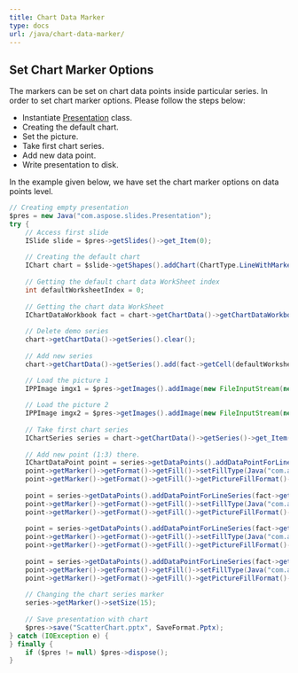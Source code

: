 ```yaml
---
title: Chart Data Marker
type: docs
url: /java/chart-data-marker/
---
```


## **Set Chart Marker Options**
The markers can be set on chart data points inside particular series. In order to set chart marker options. Please follow the steps below:

- Instantiate [Presentation](https://apireference.aspose.com/slides/java/com.aspose.slides/Presentation) class.
- Creating the default chart.
- Set the picture.
- Take first chart series.
- Add new data point.
- Write presentation to disk.

In the example given below, we have set the chart marker options on data points level.

```java
// Creating empty presentation
$pres = new Java("com.aspose.slides.Presentation");
try {
    // Access first slide
    ISlide slide = $pres->getSlides()->get_Item(0);
    
    // Creating the default chart
    IChart chart = $slide->getShapes().addChart(ChartType.LineWithMarkers, 0, 0, 400, 400);
    
    // Getting the default chart data WorkSheet index
    int defaultWorksheetIndex = 0;
    
    // Getting the chart data WorkSheet
    IChartDataWorkbook fact = chart->getChartData()->getChartDataWorkbook();
    
    // Delete demo series
    chart->getChartData()->getSeries().clear();
    
    // Add new series
    chart->getChartData()->getSeries().add(fact->getCell(defaultWorksheetIndex, 1, 1, "Series 1"), chart->getType());

    // Load the picture 1
    IPPImage imgx1 = $pres->getImages().addImage(new FileInputStream(new File("Desert.jpg")));
    
    // Load the picture 2
    IPPImage imgx2 = $pres->getImages().addImage(new FileInputStream(new File("Tulips.jpg")));
    
    // Take first chart series
    IChartSeries series = chart->getChartData()->getSeries()->get_Item(0);
    
    // Add new point (1:3) there.
    IChartDataPoint point = series->getDataPoints().addDataPointForLineSeries(fact->getCell(defaultWorksheetIndex, 1, 1, (double) 4.5));
    point->getMarker()->getFormat()->getFill()->setFillType(Java("com.aspose.slides.FillType")->Picture);
    point->getMarker()->getFormat()->getFill()->getPictureFillFormat()->getPicture()->setImage(imgx1);
    
    point = series->getDataPoints().addDataPointForLineSeries(fact->getCell(defaultWorksheetIndex, 2, 1, (double) 2.5));
    point->getMarker()->getFormat()->getFill()->setFillType(Java("com.aspose.slides.FillType")->Picture);
    point->getMarker()->getFormat()->getFill()->getPictureFillFormat()->getPicture()->setImage(imgx2);
    
    point = series->getDataPoints().addDataPointForLineSeries(fact->getCell(defaultWorksheetIndex, 3, 1, (double) 3.5));
    point->getMarker()->getFormat()->getFill()->setFillType(Java("com.aspose.slides.FillType")->Picture);
    point->getMarker()->getFormat()->getFill()->getPictureFillFormat()->getPicture()->setImage(imgx1);
    
    point = series->getDataPoints().addDataPointForLineSeries(fact->getCell(defaultWorksheetIndex, 4, 1, (double) 4.5));
    point->getMarker()->getFormat()->getFill()->setFillType(Java("com.aspose.slides.FillType")->Picture);
    point->getMarker()->getFormat()->getFill()->getPictureFillFormat()->getPicture()->setImage(imgx2);
    
    // Changing the chart series marker
    series->getMarker()->setSize(15);
    
    // Save presentation with chart
    $pres->save("ScatterChart.pptx", SaveFormat.Pptx);
} catch (IOException e) {
} finally {
    if ($pres != null) $pres->dispose();
}
```